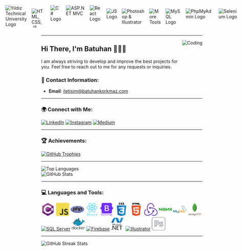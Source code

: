 <div style="display: flex; justify-content: center; align-items: center; gap: 15px;">
  <img src="https://www.timeshighereducation.com/cms-academic/sites/default/files/migrated_institution_logos/ytueng.png" alt="Yıldız Technical University Logo" style="height: 80px;" />
  <img src="https://thumbs.dreamstime.com/b/html-css-js-icon-set-web-development-logo-icon-set-html-css-javascript-programming-symbol-html-css-js-icon-set-web-178080904.jpg" alt="HTML, CSS, JS" style="height: 60px;" />
  <img src="https://upload.wikimedia.org/wikipedia/commons/thumb/b/bd/Logo_C_sharp.svg/1200px-Logo_C_sharp.svg.png" alt="C# Logo" style="height: 80px;" />
  <img src="https://fiverr-res.cloudinary.com/images/q_auto,f_auto/gigs/166943614/original/911e0844c0e26731bbd447fbf845b7daf3e50e5b/develop-asp-net-mvc-asp-net-core-web-application.jpg" alt="ASP.NET MVC" style="height: 80px;" />
  <img src="https://static-00.iconduck.com/assets.00/react-original-wordmark-icon-840x1024-vhmauxp6.png" alt="React Logo" style="height: 80px;" />
  <img src="https://encrypted-tbn0.gstatic.com/images?q=tbn:ANd9GcTXalRyF7J7QRLkJfMwCMqA47UUDCFdHJ-dFQ&s" alt="JS Logo" style="height: 60px;" />
  <img src="https://www.tcpl.org/sites/default/files/2019-12/photoshop_illustrator_cs6_icons_1.jpg" alt="Photoshop & Illustrator" style="height: 60px;" />
  <img src="https://encrypted-tbn0.gstatic.com/images?q=tbn:ANd9GcR1DIlYvtaJulsJZag0JnuNVddwTFSonHeeQQ&s" alt="More Tools" style="height: 60px;" />
  <img src="https://d1.awsstatic.com/asset-repository/products/amazon-rds/1024px-MySQL.ff87215b43fd7292af172e2a5d9b844217262571.png" alt="MySQL Logo" style="height: 60px;" />
  <img src="https://upload.wikimedia.org/wikipedia/commons/thumb/4/4f/PhpMyAdmin_logo.svg/2560px-PhpMyAdmin_logo.svg.png" alt="PhpMyAdmin Logo" style="height: 60px;" />
  <img src="https://upload.wikimedia.org/wikipedia/commons/d/d5/Selenium_Logo.png" alt="Selenium Logo" style="height: 60px;" />
</div>

---

<img src="https://i.giphy.com/bGgsc5mWoryfgKBx1u.webp" align="right" alt="Coding" style="height:150px;" />

## Hi There, I'm Batuhan 👨‍💼🍁

I am always striving to develop and improve the best projects for you. Feel free to reach out to me for any requests or inquiries.

### 📧 Contact Information:
- **Email**: iletisim@batuhankorkmaz.com

---

### 🌍 Connect with Me:

<p>
  <a href="https://www.linkedin.com/in/batuhan-korkmaz-180ab4318/" target="_blank"><img src="https://img.shields.io/badge/linkedin-logo?style=for-the-badge&logo=linkedin&logoColor=white&color=%230a77b6" alt="LinkedIn" /></a>
  <a href="https://www.instagram.com/batuhanfy" target="_blank"><img src="https://img.shields.io/badge/instagram-logo?style=for-the-badge&logo=instagram&logoColor=white&color=%23F35369" alt="Instagram" /></a>
  <a href="https://medium.com/@bthnkkz" target="_blank"><img src="https://img.shields.io/badge/medium-logo?style=for-the-badge&logo=medium&logoColor=white&color=black" alt="Medium" /></a>
</p>

---

### 🏆 Achievements:
<p>
  <a href="https://github.com/ryo-ma/github-profile-trophy"><img src="https://github-profile-trophy.vercel.app/?username=Batuhanfy&theme=tokyonight" alt="GitHub Trophies" /></a>
</p>

---

<div style="display: flex; flex-direction: column;">
  <img src="https://github-readme-stats.vercel.app/api/top-langs/?username=batuhanfy&langs_count=8" alt="Top Languages" align="left" style="margin-right: 20px;" />
  <img src="https://github-readme-stats.vercel.app/api?username=batuhanfy&theme=tokyonight" alt="GitHub Stats" align="right" />
</div>

---

### 💻 Languages and Tools:

<p>
  <a href="https://raw.githubusercontent.com/devicons/devicon/master/icons/csharp/csharp-original.svg"><img src="https://raw.githubusercontent.com/devicons/devicon/master/icons/csharp/csharp-original.svg" alt="C#" width="42" height="42" /></a>
  <a href="https://raw.githubusercontent.com/devicons/devicon/master/icons/javascript/javascript-original.svg"><img src="https://raw.githubusercontent.com/devicons/devicon/master/icons/javascript/javascript-original.svg" alt="JavaScript" width="42" height="42" /></a>
  <a href="https://raw.githubusercontent.com/devicons/devicon/master/icons/php/php-original.svg"><img src="https://raw.githubusercontent.com/devicons/devicon/master/icons/php/php-original.svg" alt="PHP" width="42" height="42" /></a>
  <a href="https://raw.githubusercontent.com/devicons/devicon/master/icons/react/react-original-wordmark.svg"><img src="https://raw.githubusercontent.com/devicons/devicon/master/icons/react/react-original-wordmark.svg" alt="React" width="42" height="42" /></a>
  <a href="https://raw.githubusercontent.com/devicons/devicon/master/icons/bootstrap/bootstrap-plain-wordmark.svg"><img src="https://raw.githubusercontent.com/devicons/devicon/master/icons/bootstrap/bootstrap-plain-wordmark.svg" alt="Bootstrap" width="42" height="42" /></a>
  <a href="https://raw.githubusercontent.com/devicons/devicon/master/icons/css3/css3-original-wordmark.svg"><img src="https://raw.githubusercontent.com/devicons/devicon/master/icons/css3/css3-original-wordmark.svg" alt="CSS3" width="42" height="42" /></a>
  <a href="https://raw.githubusercontent.com/devicons/devicon/master/icons/html5/html5-original-wordmark.svg"><img src="https://raw.githubusercontent.com/devicons/devicon/master/icons/html5/html5-original-wordmark.svg" alt="HTML5" width="42" height="42" /></a>
  <a href="https://raw.githubusercontent.com/devicons/devicon/master/icons/redux/redux-original.svg"><img src="https://raw.githubusercontent.com/devicons/devicon/master/icons/redux/redux-original.svg" alt="Redux" width="42" height="42" /></a>
  <a href="https://raw.githubusercontent.com/devicons/devicon/master/icons/nginx/nginx-original.svg"><img src="https://raw.githubusercontent.com/devicons/devicon/master/icons/nginx/nginx-original.svg" alt="Nginx" width="42" height="42" /></a>
  <a href="https://raw.githubusercontent.com/devicons/devicon/master/icons/mysql/mysql-original-wordmark.svg"><img src="https://raw.githubusercontent.com/devicons/devicon/master/icons/mysql/mysql-original-wordmark.svg" alt="MySQL" width="42" height="42" /></a>
  <a href="https://raw.githubusercontent.com/devicons/devicon/master/icons/mongodb/mongodb-original-wordmark.svg"><img src="https://raw.githubusercontent.com/devicons/devicon/master/icons/mongodb/mongodb-original-wordmark.svg" alt="MongoDB" width="42" height="42" /></a>
  <a href="https://www.svgrepo.com/show/303229/microsoft-sql-server-logo.svg"><img src="https://www.svgrepo.com/show/303229/microsoft-sql-server-logo.svg" alt="SQL Server" width="42" height="42" /></a>
  <a href="https://raw.githubusercontent.com/devicons/devicon/master/icons/docker/docker-original-wordmark.svg"><img src="https://raw.githubusercontent.com/devicons/devicon/master/icons/docker/docker-original-wordmark.svg" alt="Docker" width="42" height="42" /></a>
  <a href="https://www.vectorlogo.zone/logos/firebase/firebase-icon.svg"><img src="https://www.vectorlogo.zone/logos/firebase/firebase-icon.svg" alt="Firebase" width="42" height="42" /></a>
  <a href="https://raw.githubusercontent.com/devicons/devicon/master/icons/dot-net/dot-net-original-wordmark.svg"><img src="https://raw.githubusercontent.com/devicons/devicon/master/icons/dot-net/dot-net-original-wordmark.svg" alt=".NET" width="42" height="42" /></a>
  <a href="https://www.vectorlogo.zone/logos/adobe_illustrator/adobe_illustrator-icon.svg"><img src="https://www.vectorlogo.zone/logos/adobe_illustrator/adobe_illustrator-icon.svg" alt="Illustrator" width="42" height="42" /></a>
  <a href="https://raw.githubusercontent.com/devicons/devicon/master/icons/photoshop/photoshop-line.svg"><img src="https://raw.githubusercontent.com/devicons/devicon/master/icons/photoshop/photoshop-line.svg" alt="Photoshop" width="42" height="42" /></a>
</p>

---

<p>
  <img src="https://github-readme-streak-stats.herokuapp.com/?user=Batuhanfy&" alt="GitHub Streak Stats" />
</p>
